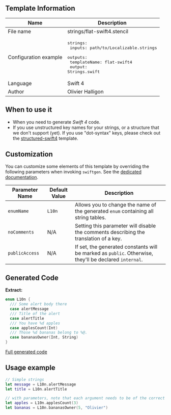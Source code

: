 ## Template Information

| Name      | Description       |
| --------- | ----------------- |
| File name | strings/flat-swift4.stencil |
| Configuration example | <pre>strings:<br />  inputs: path/to/Localizable.strings<br />  outputs:<br />    templateName: flat-swift4<br />    output: Strings.swift</pre> |
| Language | Swift 4 |
| Author | Olivier Halligon |

## When to use it

- When you need to generate *Swift 4* code.
- If you use unstructured key names for your strings, or a structure that we don't support (yet). If you use "dot-syntax" keys, please check out the [structured-swift4](structured-swift4.md) template.

## Customization

You can customize some elements of this template by overriding the following parameters when invoking `swiftgen`. See the [dedicated documentation](../../ConfigFile.md).

| Parameter Name | Default Value | Description |
| -------------- | ------------- | ----------- |
| `enumName` | `L10n` | Allows you to change the name of the generated `enum` containing all string tables. |
| `noComments` | N/A | Setting this parameter will disable the comments describing the translation of a key. |
| `publicAccess` | N/A | If set, the generated constants will be marked as `public`. Otherwise, they'll be declared `internal`. |

## Generated Code

**Extract:**

```swift
enum L10n {
  /// Some alert body there
  case alertMessage
  /// Title of the alert
  case alertTitle
  /// You have %d apples
  case applesCount(Int)
  /// Those %d bananas belong to %@.
  case bananasOwner(Int, String)
}
```

[Full generated code](https://github.com/SwiftGen/templates/blob/master/Tests/Fixtures/Generated/Strings/flat-swift4-context-localizable.swift)

## Usage example

```swift
// Simple strings
let message = L10n.alertMessage
let title = L10n.alertTitle

// with parameters, note that each argument needs to be of the correct type
let apples = L10n.applesCount(3)
let bananas = L10n.bananasOwner(5, "Olivier")
```
